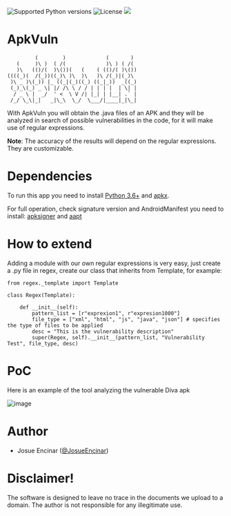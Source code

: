 ![Supported Python versions](https://img.shields.io/badge/python-3.6+-blue.svg?style=flat-square&logo=python)
![License](https://img.shields.io/badge/license-GNU-green.svg?style=flat-square&logo=gnu)
![](https://img.shields.io/badge/Works%20in%20Linux-purple.svg?style=flat-square&logo=debian)

# ApkVuln

```
         (        )             (       ) 
   (     )\ )  ( /(             )\ ) ( /( 
   )\   (()/(  )\())(   (    ( (()/( )\())
((((_)(  /(_))((_)\ )\  )\   )\ /(_)|(_)\ 
 )\ _ )\(_)) |_ ((_|(_)((_) ((_|_))  _((_)
 (_)_\(_) _ \| |/ /\ \ / / | | | |  | \| |
  / _ \ |  _/  ' <  \ V /| |_| | |__| .` |
 /_/ \_\|_|   _|\_\  \_/  \___/|____|_|\_|

```

With ApkVuln you will obtain the .java files of an APK and they will be analyzed in search of possible vulnerabilities in the code, for it will make use of regular expressions.

 **Note**: The accuracy of the results will depend on the regular expressions. They are customizable.

# Dependencies

To run this app you need to install [Python 3.6+](https://www.python.org/) and [apkx](https://github.com/b-mueller/apkx).

For full operation, check signature version and AndroidManifest you need to install: [apksigner](https://developer.android.com/studio/command-line/apksigner) and [aapt](https://androidaapt.com/)

# How to extend

Adding a module with our own regular expressions is very easy, just create a .py file in regex, create our class that inherits from Template, for example:

```
from regex._template import Template

class Regex(Template):

    def __init__(self):
        pattern_list = [r"exprexion1", r"expresion1000"]
        file_type = ["xml", "html", "js", "java", "json"] # specifies the type of files to be applied
        desc = "This is the vulnerability description"
        super(Regex, self).__init__(pattern_list, "Vulnerability Test", file_type, desc)

```

# PoC

Here is an example of the tool analyzing the vulnerable Diva apk

![image](https://user-images.githubusercontent.com/16885065/121223998-66c18c80-c888-11eb-90fb-e65ba5280913.png)

 # Author 
 
 * Josue Encinar ([@JosueEncinar](https://twitter.com/josueencinar))

# Disclaimer!

The software is designed to leave no trace in the documents we upload to a domain. The author is not responsible for any illegitimate use.
